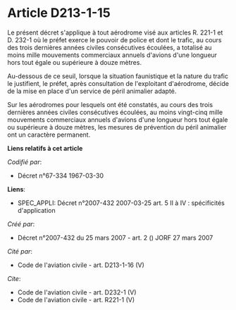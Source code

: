 # Article D213-1-15

Le présent décret s'applique à tout aérodrome visé aux articles R. 221-1 et D. 232-1 où le préfet exerce le pouvoir de police
et dont le trafic, au cours des trois dernières années civiles consécutives écoulées, a totalisé au moins mille mouvements
commerciaux annuels d'avions d'une longueur hors tout égale ou supérieure à douze mètres. 

Au-dessous de ce seuil, lorsque la situation faunistique et la nature du trafic le justifient, le préfet, après consultation
de l'exploitant d'aérodrome, décide de la mise en place d'un service de péril animalier adapté. 

Sur les aérodromes pour lesquels ont été constatés, au cours des trois dernières années civiles consécutives écoulées, au
moins vingt-cinq mille mouvements commerciaux annuels d'avions d'une longueur hors tout égale ou supérieure à douze mètres,
les mesures de prévention du péril animalier ont un caractère permanent.

**Liens relatifs à cet article**

_Codifié par_:

  - Décret n°67-334 1967-03-30

**Liens**:

  - SPEC_APPLI: Décret n°2007-432 2007-03-25 art. 5 II à IV : spécificités d'application

_Créé par_:

  - Décret n°2007-432 du 25 mars 2007 - art. 2 () JORF 27 mars 2007

_Cité par_:

  - Code de l'aviation civile - art. D213-1-16 (V)

_Cite_:

  - Code de l'aviation civile - art. D232-1 (V)
  - Code de l'aviation civile - art. R221-1 (V)
